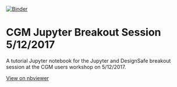
<!-- [![Binder](https://mybinder.org/badge.svg)](https://mybinder.org/v2/gh/abprice/CGM_Jupyter_Breakout_Session_170512/master) -->
[![Binder](https://mybinder.org/badge.svg)](https://mybinder.org/v2/gh/abprice/CGM_Jupyter_Breakout_Session_170512/master?filepath=CGM_Jupyter_Breakout_Session_170512.ipynb)

# CGM Jupyter Breakout Session 5/12/2017
A tutorial Jupyter notebook for the Jupyter and DesignSafe breakout session at the CGM users workshop on 5/12/2017.

[View on nbviewer](https://nbviewer.jupyter.org/github/abprice/CGM_Jupyter_Breakout_Session_170512/blob/master/CGM_Jupyter_Breakout_Session_170512.ipynb)
